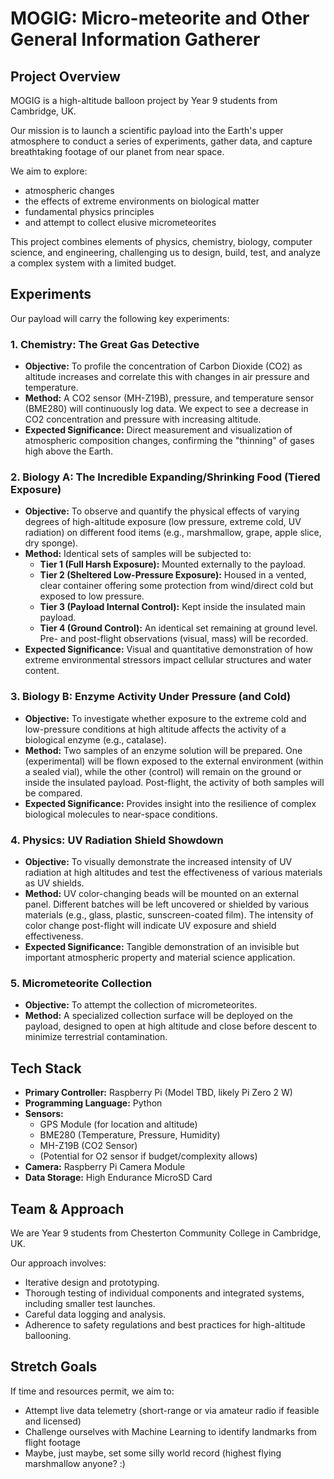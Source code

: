# MOGIG: Micro-meteorite and Other General Information Gatherer

## Project Overview

MOGIG is a high-altitude balloon project by Year 9 students from Cambridge, UK.

Our mission is to launch a scientific payload into the Earth's upper atmosphere to conduct a series of experiments, gather data, and capture breathtaking footage of our planet from near space.

We aim to explore:
- atmospheric changes
- the effects of extreme environments on biological matter
- fundamental physics principles
- and attempt to collect elusive micrometeorites

This project combines elements of physics, chemistry, biology, computer science, and engineering, challenging us to design, build, test, and analyze a complex system with a limited budget.

## Experiments

Our payload will carry the following key experiments:

### 1. Chemistry: The Great Gas Detective
*   **Objective:** To profile the concentration of Carbon Dioxide (CO2) as altitude increases and correlate this with changes in air pressure and temperature.
*   **Method:** A CO2 sensor (MH-Z19B), pressure, and temperature sensor (BME280) will continuously log data. We expect to see a decrease in CO2 concentration and pressure with increasing altitude.
*   **Expected Significance:** Direct measurement and visualization of atmospheric composition changes, confirming the "thinning" of gases high above the Earth.

### 2. Biology A: The Incredible Expanding/Shrinking Food (Tiered Exposure)
*   **Objective:** To observe and quantify the physical effects of varying degrees of high-altitude exposure (low pressure, extreme cold, UV radiation) on different food items (e.g., marshmallow, grape, apple slice, dry sponge).
*   **Method:** Identical sets of samples will be subjected to:
    *   **Tier 1 (Full Harsh Exposure):** Mounted externally to the payload.
    *   **Tier 2 (Sheltered Low-Pressure Exposure):** Housed in a vented, clear container offering some protection from wind/direct cold but exposed to low pressure.
    *   **Tier 3 (Payload Internal Control):** Kept inside the insulated main payload.
    *   **Tier 4 (Ground Control):** An identical set remaining at ground level.
    Pre- and post-flight observations (visual, mass) will be recorded.
*   **Expected Significance:** Visual and quantitative demonstration of how extreme environmental stressors impact cellular structures and water content.

### 3. Biology B: Enzyme Activity Under Pressure (and Cold)
*   **Objective:** To investigate whether exposure to the extreme cold and low-pressure conditions at high altitude affects the activity of a biological enzyme (e.g., catalase).
*   **Method:** Two samples of an enzyme solution will be prepared. One (experimental) will be flown exposed to the external environment (within a sealed vial), while the other (control) will remain on the ground or inside the insulated payload. Post-flight, the activity of both samples will be compared.
*   **Expected Significance:** Provides insight into the resilience of complex biological molecules to near-space conditions.

### 4. Physics: UV Radiation Shield Showdown
*   **Objective:** To visually demonstrate the increased intensity of UV radiation at high altitudes and test the effectiveness of various materials as UV shields.
*   **Method:** UV color-changing beads will be mounted on an external panel. Different batches will be left uncovered or shielded by various materials (e.g., glass, plastic, sunscreen-coated film). The intensity of color change post-flight will indicate UV exposure and shield effectiveness.
*   **Expected Significance:** Tangible demonstration of an invisible but important atmospheric property and material science application.

### 5. Micrometeorite Collection
*   **Objective:** To attempt the collection of micrometeorites.
*   **Method:** A specialized collection surface will be deployed on the payload, designed to open at high altitude and close before descent to minimize terrestrial contamination.

## Tech Stack

*   **Primary Controller:** Raspberry Pi (Model TBD, likely Pi Zero 2 W)
*   **Programming Language:** Python
*   **Sensors:**
    *   GPS Module (for location and altitude)
    *   BME280 (Temperature, Pressure, Humidity)
    *   MH-Z19B (CO2 Sensor)
    *   (Potential for O2 sensor if budget/complexity allows)
*   **Camera:** Raspberry Pi Camera Module
*   **Data Storage:** High Endurance MicroSD Card

## Team & Approach

We are Year 9 students from Chesterton Community College in Cambridge, UK.

Our approach involves:
*   Iterative design and prototyping.
*   Thorough testing of individual components and integrated systems, including smaller test launches.
*   Careful data logging and analysis.
*   Adherence to safety regulations and best practices for high-altitude ballooning.

## Stretch Goals
If time and resources permit, we aim to:
*   Attempt live data telemetry (short-range or via amateur radio if feasible and licensed)
*   Challenge ourselves with Machine Learning to identify landmarks from flight footage
*   Maybe, just maybe, set some silly world record (highest flying marshmallow anyone? :)

